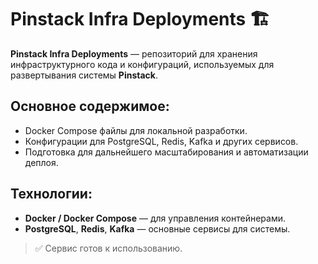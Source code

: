 # Pinstack Infra Deployments 🏗️

**Pinstack Infra Deployments** — репозиторий для хранения инфраструктурного кода и конфигураций, используемых для развертывания системы **Pinstack**.

## Основное содержимое:
- Docker Compose файлы для локальной разработки.
- Конфигурации для PostgreSQL, Redis, Kafka и других сервисов.
- Подготовка для дальнейшего масштабирования и автоматизации деплоя.

## Технологии:
- **Docker / Docker Compose** — для управления контейнерами.
- **PostgreSQL**, **Redis**, **Kafka** — основные сервисы для системы.

> ✅ Сервис готов к использованию.

